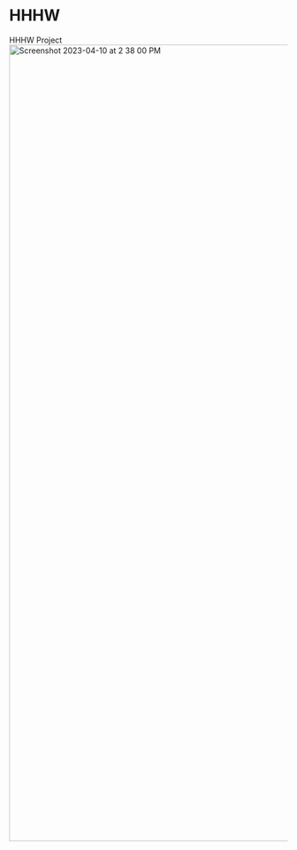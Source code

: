 # HHHW
HHHW Project
<img width="1438" alt="Screenshot 2023-04-10 at 2 38 00 PM" src="https://user-images.githubusercontent.com/112414685/230982936-9e8194dc-ffef-4056-8bfa-58ae4f0c46b9.png">
